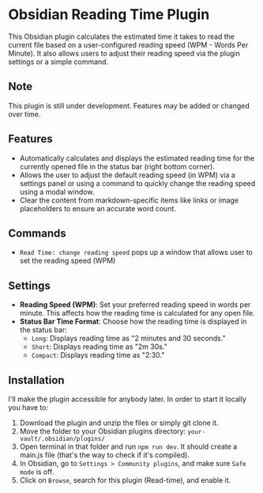 # Obsidian Reading Time Plugin

This Obsidian plugin calculates the estimated time it takes to read the current file based on a user-configured reading speed (WPM - Words Per Minute). It also allows users to adjust their reading speed via the plugin settings or a simple command.

## Note
This plugin is still under development. Features may be added or changed over time.

## Features

- Automatically calculates and displays the estimated reading time for the currently opened file in the status bar (right bottom corner).
- Allows the user to adjust the default reading speed (in WPM) via a settings panel or using a command to quickly change the reading speed using a modal window.
- Clear the content from markdown-specific items like links or image placeholders to ensure an accurate word count.

## Commands
- `Read Time: change reading speed` pops up a window that allows user to set the reading speed (WPM)

## Settings
- **Reading Speed (WPM)**: Set your preferred reading speed in words per minute. This affects how the reading time is calculated for any open file.
- **Status Bar Time Format**: Choose how the reading time is displayed in the status bar:
  - `Long`: Displays reading time as "2 minutes and 30 seconds."
  - `Short`: Displays reading time as "2m 30s."
  - `Compact`: Displays reading time as "2:30."

## Installation
I'll make the plugin accessible for anybody later. In order to start it locally you have to:
1. Download the plugin and unzip the files or simply git clone it.
2. Move the folder to your Obsidian plugins directory: `your-vault/.obsidian/plugins/`
3. Open terminal in that folder and run ```npm run dev```. It should create a main.js file (that's the way to check if it's compiled).
4. In Obsidian, go to `Settings > Community plugins`, and make sure `Safe mode` is off.
5. Click on `Browse`, search for this plugin (Read-time), and enable it.
